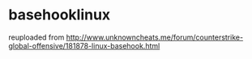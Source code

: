 # basehooklinux

reuploaded from http://www.unknowncheats.me/forum/counterstrike-global-offensive/181878-linux-basehook.html
